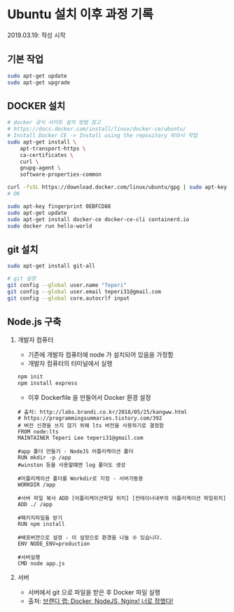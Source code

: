 # Ubuntu 설치 이후 과정 기록

2019.03.19: 작성 시작

## 기본 작업

```bash
sudo apt-get update
sudo apt-get upgrade
```

## DOCKER 설치

```bash
# docker 공식 사이트 설치 방법 참고
# https://docs.docker.com/install/linux/docker-ce/ubuntu/
# Install Docker CE -> Install using the repository 따라서 작업
sudo apt-get install \
    apt-transport-https \
    ca-certificates \
    curl \
    gnupg-agent \
    software-properties-common

curl -fsSL https://download.docker.com/linux/ubuntu/gpg | sudo apt-key add -
# OK

sudo apt-key fingerprint 0EBFCD88
sudo apt-get update
sudo apt-get install docker-ce docker-ce-cli containerd.io
sudo docker run hello-world
```

## git 설치

```bash
sudo apt-get install git-all

# git 설정
git config --global user.name "Teperi"
git config --global user.email teperi31@gmail.com
git config --global core.autocrlf input
```

## Node.js 구축

1. 개발자 컴퓨터
   - 기존에 개발자 컴퓨터에 node 가 설치되어 있음을 가정함
   - 개발자 컴퓨터의 터미널에서 실행

    ```bash
    npm init
    npm install express
    ```

    - 이후 Dockerfile 을 만들어서 Docker 환경 설정

    ```docker
    # 출처: http://labs.brandi.co.kr/2018/05/25/kangww.html
    # https://programmingsummaries.tistory.com/392
    # 버전 신경을 쓰지 않기 위해 lts 버전을 사용하기로 결정함
    FROM node:lts
    MAINTAINER Teperi Lee teperi31@gmail.com

    #app 폴더 만들기 - NodeJS 어플리케이션 폴더
    RUN mkdir -p /app
    #winston 등을 사용할떄엔 log 폴더도 생성

    #어플리케이션 폴더를 Workdir로 지정 - 서버가동용
    WORKDIR /app

    #서버 파일 복사 ADD [어플리케이션파일 위치] [컨테이너내부의 어플리케이션 파일위치]
    ADD ./ /app

    #패키지파일들 받기
    RUN npm install

    #배포버젼으로 설정 - 이 설정으로 환경을 나눌 수 있습니다.
    ENV NODE_ENV=production

    #서버실행
    CMD node app.js
    ```

2. 서버
   - 서버에서 git 으로 파일을 받은 후 Docker 파일 실행
   - 출처: [브랜디 랩: Docker, NodeJS, Nginx! 너로 정했다!](http://labs.brandi.co.kr/2018/05/25/kangww.html)